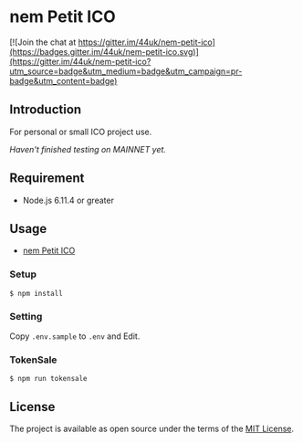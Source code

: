 # nem Petit ICO

[![Join the chat at https://gitter.im/44uk/nem-petit-ico](https://badges.gitter.im/44uk/nem-petit-ico.svg)](https://gitter.im/44uk/nem-petit-ico?utm_source=badge&utm_medium=badge&utm_campaign=pr-badge&utm_content=badge)

## Introduction

For personal or small ICO project use.

*Haven't finished testing on MAINNET yet.*

## Requirement

* Node.js 6.11.4 or greater

## Usage

* [nem Petit ICO](https://44uk.github.io/nem-petit-ico/)

### Setup

```node
$ npm install
```

### Setting

Copy `.env.sample` to `.env` and Edit.

### TokenSale

```node
$ npm run tokensale
```

## License

The project is available as open source under the terms of the [MIT License](LICENSE).
